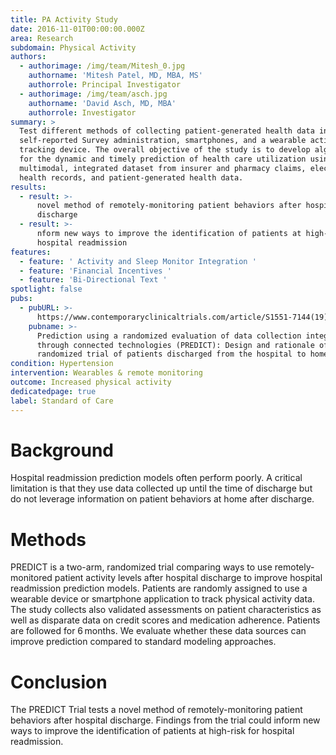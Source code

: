 ```yaml
---
title: PA Activity Study
date: 2016-11-01T00:00:00.000Z
area: Research
subdomain: Physical Activity
authors:
  - authorimage: /img/team/Mitesh_0.jpg
    authorname: 'Mitesh Patel, MD, MBA, MS'
    authorrole: Principal Investigator
  - authorimage: /img/team/asch.jpg
    authorname: 'David Asch, MD, MBA'
    authorrole: Investigator
summary: >
  Test different methods of collecting patient-generated health data including
  self-reported Survey administration, smartphones, and a wearable activity
  tracking device. The overall objective of the study is to develop algorithms
  for the dynamic and timely prediction of health care utilization using a
  multimodal, integrated dataset from insurer and pharmacy claims, electronic
  health records, and patient-generated health data.
results:
  - result: >-
      novel method of remotely-monitoring patient behaviors after hospital
      discharge
  - result: >-
      nform new ways to improve the identification of patients at high-risk for
      hospital readmission
features:
  - feature: ' Activity and Sleep Monitor Integration '
  - feature: 'Financial Incentives '
  - feature: 'Bi-Directional Text '
spotlight: false
pubs:
  - pubURL: >-
      https://www.contemporaryclinicaltrials.com/article/S1551-7144(19)30127-2/fulltext
    pubname: >-
      Prediction using a randomized evaluation of data collection integrated
      through connected technologies (PREDICT): Design and rationale of a
      randomized trial of patients discharged from the hospital to home
condition: Hypertension
intervention: Wearables & remote monitoring
outcome: Increased physical activity
dedicatedpage: true
label: Standard of Care
---
```

# **Background**

Hospital readmission prediction models often perform poorly. A critical limitation is that they use data collected up until the time of discharge but do not leverage information on patient behaviors at home after discharge.



# Methods

PREDICT is a two-arm, randomized trial comparing ways to use remotely-monitored patient activity levels after hospital discharge to improve hospital readmission prediction models. Patients are randomly assigned to use a wearable device or smartphone application to track physical activity data. The study collects also validated assessments on patient characteristics as well as disparate data on credit scores and medication adherence. Patients are followed for 6 months. We evaluate whether these data sources can improve prediction compared to standard modeling approaches.



# Conclusion

The PREDICT Trial tests a novel method of remotely-monitoring patient behaviors after hospital discharge. Findings from the trial could inform new ways to improve the identification of patients at high-risk for hospital readmission.
